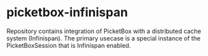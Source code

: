 picketbox-infinispan
====================

Repository contains integration of PicketBox with a distributed cache system (Infinispan). The primary usecase is a special instance of the PicketBoxSession that is Infinispan enabled.